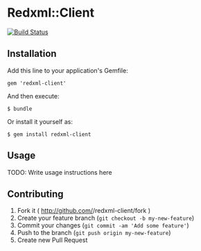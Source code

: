 # Redxml::Client

[![Build Status](https://travis-ci.org/theodik/redxml-client.svg)](https://travis-ci.org/theodik/redxml-client)

## Installation

Add this line to your application's Gemfile:

    gem 'redxml-client'

And then execute:

    $ bundle

Or install it yourself as:

    $ gem install redxml-client

## Usage

TODO: Write usage instructions here

## Contributing

1. Fork it ( http://github.com/<my-github-username>/redxml-client/fork )
2. Create your feature branch (`git checkout -b my-new-feature`)
3. Commit your changes (`git commit -am 'Add some feature'`)
4. Push to the branch (`git push origin my-new-feature`)
5. Create new Pull Request

